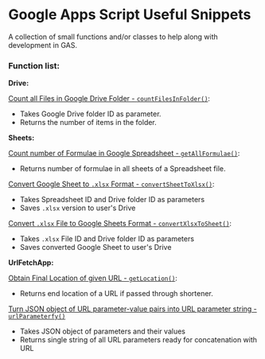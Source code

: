 # Google Apps Script Useful Snippets
A collection of small functions and/or classes to help along with development in GAS.

### Function list:

**Drive:**

[Count all Files in Google Drive Folder - `countFilesInFolder()`](https://github.com/rafa-guillermo/Google-Apps-Script-Useful-Snippets/blob/main/drive-snippets/countFilesInDriveFolder.js):

- Takes Google Drive folder ID as parameter.
- Returns the number of items in the folder.

**Sheets:**

[Count number of Formulae in Google Spreadsheet - `getAllFormulae()`](https://github.com/rafa-guillermo/Google-Apps-Script-Useful-Snippets/blob/main/sheets-snippets/countFormulaeInSpreadsheet.js):

- Returns number of formulae in all sheets of a Spreadsheet file.

[Convert Google Sheet to `.xlsx` Format - `convertSheetToXlsx()`](https://github.com/rafa-guillermo/Google-Apps-Script-Useful-Snippets/blob/main/sheets-snippets/convertSheetToXlsx.js):

- Takes Spreadsheet ID and Drive folder ID as parameters
- Saves `.xlsx` version to user's Drive

[Convert `.xlsx` File to Google Sheets Format - `convertXlsxToSheet()`](https://github.com/rafa-guillermo/Google-Apps-Script-Useful-Snippets/blob/main/sheets-snippets/convertXlsxToSheet.js):

- Takes `.xlsx` File ID and Drive folder ID as parameters
- Saves converted Google Sheet to user's Drive

**UrlFetchApp:**

[Obtain Final Location of given URL - `getLocation()`](https://github.com/rafa-guillermo/Google-Apps-Script-Useful-Snippets/blob/main/urlfetchapp-snippets/urlShortenerReversal.js):

- Returns end location of a URL if passed through shortener.

[Turn JSON object of URL parameter-value pairs into URL parameter string - `urlParameterfy()`](https://github.com/rafa-guillermo/Google-Apps-Script-Useful-Snippets/blob/main/urlfetchapp-snippets/urlParameterfy.js)

- Takes JSON object of parameters and their values
- Returns single string of all URL parameters ready for concatenation with URL
